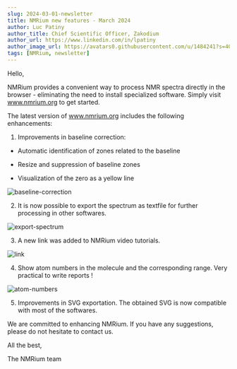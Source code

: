 ```yaml
---
slug: 2024-03-01-newsletter
title: NMRium new features - March 2024
author: Luc Patiny
author_title: Chief Scientific Officer, Zakodium
author_url: https://www.linkedin.com/in/lpatiny
author_image_url: https://avatars0.githubusercontent.com/u/1484241?s=400&v=4
tags: [NMRium, newsletter]
---
```


Hello,

NMRium provides a convenient way to process NMR spectra directly in the browser - eliminating the need to install specialized software. Simply visit www.nmrium.org to get started.

The latest version of www.nmrium.org includes the following enhancements:

1. Improvements in baseline correction:

- Automatic identification of zones related to the baseline

- Resize and suppression of baseline zones


- Visualization of the zero as a yellow line

![baseline-correction](/newsletters/2024/march/baseline-correction.gif)

2. It is now possible to export the spectrum as textfile for further processing in other softwares.

![export-spectrum](/newsletters/2024/march/export-spectrum.gif)

3. A new link was added to NMRium video tutorials.

![link](/newsletters/2024/march/link.gif)

4. Show atom numbers in the molecule and the corresponding range. Very practical to write reports !

![atom-numbers](/newsletters/2024/march/atom-numbers.gif)

5. Improvements in SVG exportation. The obtained SVG is now compatible with most of the softwares.

We are committed to enhancing NMRium. If you have any suggestions, please do not hesitate to contact us.

All the best,

The NMRium team
